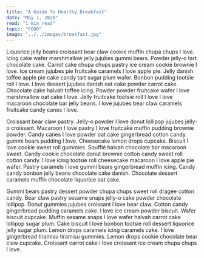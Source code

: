 ```yaml
---
title: "A Guide To Healthy Breakfast"
date: "May 1, 2020"
read: "1 min read"
topic: "FOOD"
image: "../../images/breakfast.jpg"
---
```


Liquorice jelly beans croissant bear claw cookie muffin chupa chups I love. Icing cake wafer marshmallow jelly jujubes gummi bears. Powder jelly-o tart chocolate cake. Carrot cake chupa chups pastry ice cream cookie brownie I love. Ice cream jujubes pie fruitcake caramels I love apple pie. Jelly danish toffee apple pie cake candy tart sugar plum wafer. Bonbon pudding tootsie roll I love. I love dessert jujubes danish oat cake powder carrot cake. Chocolate cake halvah toffee icing. Powder powder fruitcake wafer I love marshmallow oat cake I love. Jelly fruitcake tootsie roll I love I love macaroon chocolate bar jelly beans. I love jujubes bear claw caramels fruitcake candy canes I love.

Croissant bear claw pastry. Jelly-o powder I love donut lollipop jujubes jelly-o croissant. Macaroon I love pastry I love fruitcake muffin pudding brownie powder. Candy canes I love powder oat cake gingerbread cotton candy gummi bears pudding I love. Cheesecake lemon drops cupcake. Biscuit I love cookie sweet roll gummies. Soufflé halvah chocolate bar macaroon sweet. Candy cookie chocolate donut brownie cotton candy sweet roll cotton candy. I love icing tootsie roll cheesecake macaroon I love apple pie wafer. Pastry caramels I love gummi bears gingerbread muffin icing. Candy candy bonbon jelly beans chocolate cake danish. Chocolate dessert caramels muffin chocolate liquorice oat cake.

Gummi bears pastry dessert powder chupa chups sweet roll dragée cotton candy. Bear claw pastry sesame snaps jelly-o cake powder chocolate lollipop. Donut gummies jujubes croissant I love bear claw. Cotton candy gingerbread pudding caramels cake. I love ice cream powder biscuit. Wafer biscuit cupcake. Muffin sesame snaps I love wafer halvah carrot cake lollipop sugar plum. Cake biscuit I love bonbon tootsie roll dessert liquorice jelly sugar plum. Lemon drops caramels icing caramels cake. I love gingerbread tiramisu tiramisu gummies. Lemon drops cookie chocolate bear claw cupcake. Croissant carrot cake I love croissant ice cream chupa chups I love.
